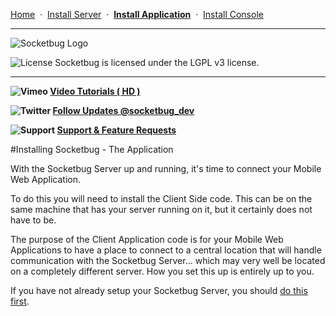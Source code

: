 [Home](http://manifestinteractive.github.com/socketbug)  &nbsp;&middot;&nbsp;  [Install Server](http://manifestinteractive.github.com/socketbug/install_server.html)  &nbsp;&middot;&nbsp;  [__Install Application__](http://manifestinteractive.github.com/socketbug/install_application.html)  &nbsp;&middot;&nbsp;  [Install Console](http://manifestinteractive.github.com/socketbug/install_console.html)

---

![Socketbug Logo](http://github.socketbug.com/logo.png "Socketbug - Remote Debugging using Socket.IO")

![License](http://github.socketbug.com/lgplv3.png "LGPL v3 license") Socketbug is licensed under the LGPL v3 license.

---

**![Vimeo ](http://github.socketbug.com/information.png) [ Video Tutorials ( HD )](http://www.vimeo.com/user7532036/videos)**

**![Twitter ](http://github.socketbug.com/twitter.png) [ Follow Updates @socketbug_dev](https://twitter.com/#!/socketbug_dev "Follow Socketbug on Twitter")**

**![Support ](http://github.socketbug.com/bug.png) [ Support & Feature Requests](http://socketbug.userecho.com/)**

#Installing Socketbug - The Application

With the Socketbug Server up and running, it's time to connect your Mobile Web Application.

To do this you will need to install the Client Side code.  This can be on the same machine that has your server running on it, but it certainly does not have to be.

The purpose of the Client Application code is for your Mobile Web Applications to have a place to connect to a central location that will handle communication with the Socketbug Server... which may very well be located on a completely different server.  How you set this up is entirely up to you.

If you have not already setup your Socketbug Server, you should [do this first](http://manifestinteractive.github.com/socketbug/install_server.html).